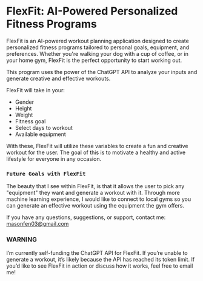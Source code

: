 # FlexFit: AI-Powered Personalized Fitness Programs

FlexFit is an AI-powered workout planning application designed to create personalized fitness programs tailored to personal goals, equipment, and preferences. Whether you're walking your dog with a cup of coffee, or in your home gym, FlexFit is the perfect opportunity to start working out.

This program uses the power of the ChatGPT API to analyze your inputs and generate creative and effective workouts.

FlexFit will take in your:
- Gender
- Height
- Weight
- Fitness goal
- Select days to workout
- Available equipment


With these, FlexFit will utilize these variables to create a fun and creative workout for the user. The goal of this is to motivate a healthy and active lifestyle for everyone in any occasion.


### `Future Goals with FlexFit`
The beauty that I see within FlexFit, is that it allows the user to pick any "equipment" they want and generate a workout with it. Through more machine learning experience, I would like to connect to local gyms so you can generate an effective workout using the equipment the gym offers.



If you have any questions, suggestions, or support, contact me:
masonfen03@gmail.com



### WARNING
I’m currently self-funding the ChatGPT API for FlexFit. If you’re unable to generate a workout, it’s likely because the API has reached its token limit. If you’d like to see FlexFit in action or discuss how it works, feel free to email me!


